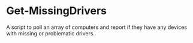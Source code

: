 # Get-MissingDrivers
A script to poll an array of computers and report if they have any devices with missing or problematic drivers.
